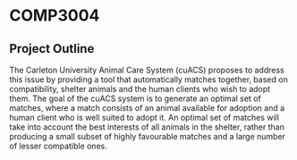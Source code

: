 # COMP3004
## Project Outline

The
Carleton University Animal Care System (cuACS) proposes to address this issue by providing a tool that
automatically matches together, based on compatibility, shelter animals and the human clients who wish to
adopt them. The goal of the cuACS system is to generate an optimal set of matches, where a match
consists of an animal available for adoption and a human client who is well suited to adopt it. An optimal
set of matches will take into account the best interests of all animals in the shelter, rather than producing a
small subset of highly favourable matches and a large number of lesser compatible ones.
